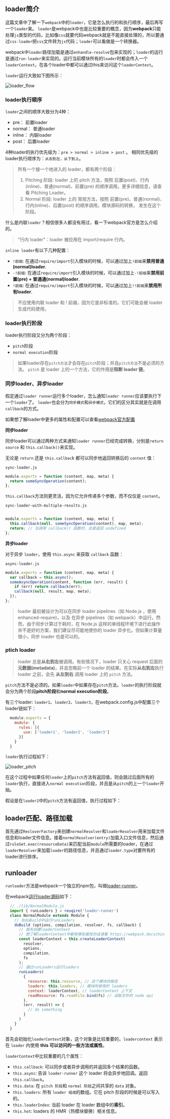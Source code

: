 ## loader简介

这篇文章中了解一下`webpack`中的`loader`，它是怎么执行的和执行顺序，最后再写一个`loader`来。
`loader`是webpack中也是比较重要的概念，因为**webpack**只能处理`js`类型的代码，比如像`css`就要代码webpack就是不能直接处理的，所以要通过`css-loader`把`css`文件转为`js`代码；`loader`可以看做是一个转换器。

webpack中`loader`路径加载是通过`enhandle-resolve`包来实现的；`loader`的运行是通过`run-loader`来实现的。运行当前模块所有的`loader`时都会传入一个`loaderContext`，在各个loader中都可以通过this来访问这个`loaderContext`。

`loader`运行大致如下图所示：

![loader_flow](./images/loader_flow.png)

### loader执行顺序

`loader`之间的顺序大致分为4种：

- pre： 前置loader
- normal： 普通loader
- inline： 内联loader
- post： 后置loader

4种loader的执行优先级为：`pre > normal > inline > post` 。
相同优先级的loader执行顺序为：`从右到左，从下到上`。

> 所有一个接一个地进入的 loader，都有两个阶段：
>
> 1. Pitching 阶段: loader 上的 pitch 方法，按照 后置(post)、行内(inline)、普通(normal)、前置(pre) 的顺序调用。更多详细信息，请查看 Pitching Loader。
> 2. Normal 阶段: loader 上的 常规方法，按照 前置(pre)、普通(normal)、行内(inline)、后置(post) 的顺序调用。模块源码的转换， 发生在这个阶段。

什么是内联`loader`？相信很多人都没有用过，看一下webpack官方是怎么介绍的。

> "行内 loader"：loader 被应用在 import/require 行内。

`inline loader`有以下几种配置：

- `!前缀`: 在通过`require/import`引入模块的时候，可以通过加上`!前缀`来**禁用普通(normal)loader**.
- `-!前缀`: 在通过`require/import`引入模块的时候，可以通过加上`-!前缀`来**禁用前置(pre) + 普通通(normal)loader**.
- `!前缀`: 在通过`require/import`引入模块的时候，可以通过加上`!!前缀`来**禁用所有loader**.

> 不应使用内联 loader 和 ! 前缀，因为它是非标准的。它们可能会被 loader 生成代码使用。

### loader执行阶段

loader执行阶段又分为两个阶段：

- `pitch`阶段
- `normal execution`阶段

> 如果loader存在`pitch方法`才会存在`pitch`阶段；并且`pitch方法`不是必须的方法。
> `pitch` 是 loader 上的一个方法，它的作用是**阻断 loader 链**。

### 同步loader、异步loader

假定通过`loader runner`运行多个loader，怎么通知`loader runner`应该要执行下一个`loader`了。 `loader`也会分为`同步模式`和`异步模式`，它们的区分其实就是在调用`callback`的方式。

如果想了解loader中更多的属性和配置可以查看[webpack官方配置](https://webpack.docschina.org/api/loaders/)

**同步loader**

同步loader可以通过两种方式来通知`loader runner`已经完成转换，分别是`return source` 和 `this.callback()`来实现。

无论是 `return` 还是 `this.callbac`k 都可以同步地返回转换后的 `content` 值：

`sync-loader.js`

```js
module.exports = function (content, map, meta) {
  return someSyncOperation(content);
};
```

`this.callback`方法则更灵活，因为它允许传递多个参数，而不仅仅是 `content`。

`sync-loader-with-multiple-results.js`

```js

module.exports = function (content, map, meta) {
  this.callback(null, someSyncOperation(content), map, meta);
  return; // 当调用 callback() 函数时，总是返回 undefined
};

```

**异步loader**

对于异步 `loader`，使用 `this.async` 来获取 `callback` 函数：

`async-loader.js`

```js
module.exports = function (content, map, meta) {
  var callback = this.async();
  someAsyncOperation(content, function (err, result) {
    if (err) return callback(err);
    callback(null, result, map, meta);
  });
};
```

> loader 最初被设计为可以在同步 loader pipelines（如 Node.js ，使用 enhanced-require)，以及 在异步 pipelines（如 webpack）中运行。然而，由于同步计算过于耗时，在 Node.js 这样的单线程环境下进行此操作并不是好的方案，我们建议尽可能地使你的 loader 异步化。但如果计算量很小，同步 loader 也是可以的。

### ptich loader

> loader 总是**从右到左**被调用。有些情况下，loader 只关心 request 后面的 **元数据(metadata)**，并且忽略前一个 loader 的结果。在实际**从右到左**执行 loader 之前，会先 **从左到右** 调用 loader 上的 `pitch` 方法。

`pitch`方法不是必须的。如果`loader`中如果存在`pitch`方法，`loader`的执行阶段就会分为两个阶段**pitch阶段**和**normal execution阶段**。

有三个loader: `loader1`、`loader2`、`loader3`，在webpack.config.js中配置三个loader链如下：

```js
  module.exports = {
    module: {
      rules: [{
        use: ['loader1', 'loader2', 'loader3']
      }]
    }
  }
```

`loader`执行过程如下：

![loader_pitch](./images/loader_pitch.png)


在这个过程中如果任何`loader`上的`pitch`方法有返回值，则会跳过后面所有的`loader`执行，直接进入`normal execution`阶段，并且是从`pitch`的上一个`loader`开始。

假设是在`loader2`中的`pitch`方法有返回值，执行过程如下：

## loader匹配、路径加载

首先通过`ResloverFactory`来创建`normalResolver`和`loaderResolver`用来加载文件信息和loader文件信息。接着`normalResolver(entry)`加载入口文件信息，然后通过`ruleSet.exec(resourceData)`来匹配当前`module`所需要的loader，在通过`loaderResolver`来加载`loader`的路径信息，并且通过`loader.type`对要所有的loader进行排序。

## runloader

`runloader`方法是webpack一个独立的npm包，叫做[loader-runner](https://github.com/webpack/loader-runner)。

在webpack[运行loader源码](https://github.com/webpack/webpack/blob/master/lib/NormalModule.js)如下：

```js
  // ./lib/NormalModule.js
  import { runLoaders } = reuqire('loader-runner')
  class NormalModule extends Module {
    // 在doBuild中运行runLoaders
    doBuild (options, compilation, resolver, fs, callback) {
      // 首先创建loaderContext
      // 想了解loaderContext中都有哪些属性的话请看 https://webpack.docschina.org/api/loaders/#the-loader-context
      const loaderContext = this.createLoaderContext(
        resolver,
        options,
        compilation,
        fs
      );
      // 通过runLoaders运行loaders
      runLoaders(
        {
          resource: this.resource, // 这个模块的路径
          loaders: this.loaders, // 模块所使用的 loaders
          context: loaderContext, // loaderContext 上下文
          readResource: fs.readFile.bind(fs) // 读取文件的 node api
        },
        (err, result) => {
          // do something
        }
      )
    }
  }
```

首先会初始化`loaderContext`对象，这个对象是比较重要的，`loadercontext` 表示在 `loader` 内使用 **this 可以访问的一些方法或属性**。

`loaderContext`中比较重要的几个属性：

- `this.callback`: 可以同步或者异步调用的并返回多个结果的函数。
- `this.async`: 告诉 `loader-runner` 这个 loader 将会异步地回调。返回 `this.callback`。
- `this.data`: 在 `pitch 阶段`和 `normal 阶段`之间共享的 `data` 对象。
- `this.loaders`: 所有 `loader 组成`的数组。它在 pitch 阶段的时候是可以写入的。
- `this.loaderIndex`: 当前 loader 在 loader 数组中的**索引**。
- `this.hot`: loaders 的 HMR（热模块替换）相关信息。


